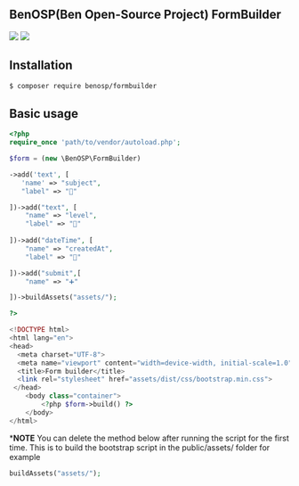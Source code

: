 ## BenOSP(Ben Open-Source Project) FormBuilder

<a href="https://packagist.org/packages/benosp/formbuilder" title="version"><img src="https://img.shields.io/packagist/v/benosp/formbuilder.svg?style=flat-square"/></a>
<a href="https://github.com/abass-bencheik/BenOSP-FormBuilder/blob/master/LICENSE" title="license"><img src="https://img.shields.io/github/license/mashape/apistatus.svg?style=flat-square"/></a>

## Installation
```bash
$ composer require benosp/formbuilder
```
## Basic usage
```php
<?php
require_once 'path/to/vendor/autoload.php';

$form = (new \BenOSP\FormBuilder)

->add('text', [
   'name' => "subject",
   "label" => "📝"

])->add("text", [
    "name" => "level",
    "label" => "📶"
    
])->add("dateTime", [
    "name" => "createdAt",
    "label" => "📆"

])->add("submit",[
    "name" => "➕"

])->buildAssets("assets/");

?>

<!DOCTYPE html>
<html lang="en">
<head>
  <meta charset="UTF-8">
  <meta name="viewport" content="width=device-width, initial-scale=1.0">
  <title>Form builder</title>
  <link rel="stylesheet" href="assets/dist/css/bootstrap.min.css">
 </head>
    <body class="container">
        <?php $form->build() ?>
    </body>
</html>

```
***NOTE** You can delete the method below after running the script for the first time. This is to build the bootstrap script in the public/assets/ folder for example
```php
buildAssets("assets/");
```
